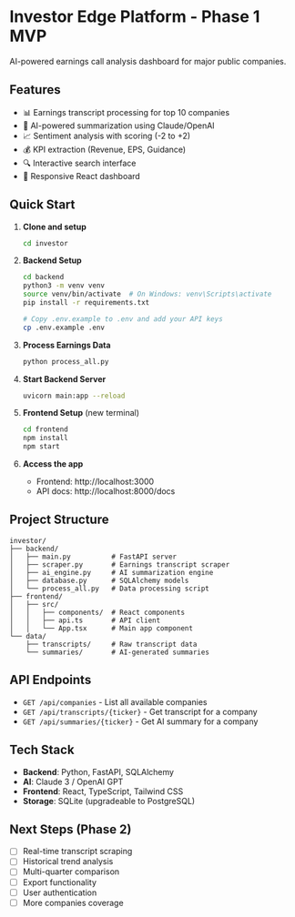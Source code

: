 # Investor Edge Platform - Phase 1 MVP

AI-powered earnings call analysis dashboard for major public companies.

## Features

- 📊 Earnings transcript processing for top 10 companies
- 🤖 AI-powered summarization using Claude/OpenAI
- 📈 Sentiment analysis with scoring (-2 to +2)
- 💰 KPI extraction (Revenue, EPS, Guidance)
- 🔍 Interactive search interface
- 📱 Responsive React dashboard

## Quick Start

1. **Clone and setup**
   ```bash
   cd investor
   ```

2. **Backend Setup**
   ```bash
   cd backend
   python3 -m venv venv
   source venv/bin/activate  # On Windows: venv\Scripts\activate
   pip install -r requirements.txt
   
   # Copy .env.example to .env and add your API keys
   cp .env.example .env
   ```

3. **Process Earnings Data**
   ```bash
   python process_all.py
   ```

4. **Start Backend Server**
   ```bash
   uvicorn main:app --reload
   ```

5. **Frontend Setup** (new terminal)
   ```bash
   cd frontend
   npm install
   npm start
   ```

6. **Access the app**
   - Frontend: http://localhost:3000
   - API docs: http://localhost:8000/docs

## Project Structure

```
investor/
├── backend/
│   ├── main.py          # FastAPI server
│   ├── scraper.py       # Earnings transcript scraper
│   ├── ai_engine.py     # AI summarization engine
│   ├── database.py      # SQLAlchemy models
│   └── process_all.py   # Data processing script
├── frontend/
│   ├── src/
│   │   ├── components/  # React components
│   │   ├── api.ts       # API client
│   │   └── App.tsx      # Main app component
└── data/
    ├── transcripts/     # Raw transcript data
    └── summaries/       # AI-generated summaries
```

## API Endpoints

- `GET /api/companies` - List all available companies
- `GET /api/transcripts/{ticker}` - Get transcript for a company
- `GET /api/summaries/{ticker}` - Get AI summary for a company

## Tech Stack

- **Backend**: Python, FastAPI, SQLAlchemy
- **AI**: Claude 3 / OpenAI GPT
- **Frontend**: React, TypeScript, Tailwind CSS
- **Storage**: SQLite (upgradeable to PostgreSQL)

## Next Steps (Phase 2)

- [ ] Real-time transcript scraping
- [ ] Historical trend analysis
- [ ] Multi-quarter comparison
- [ ] Export functionality
- [ ] User authentication
- [ ] More companies coverage